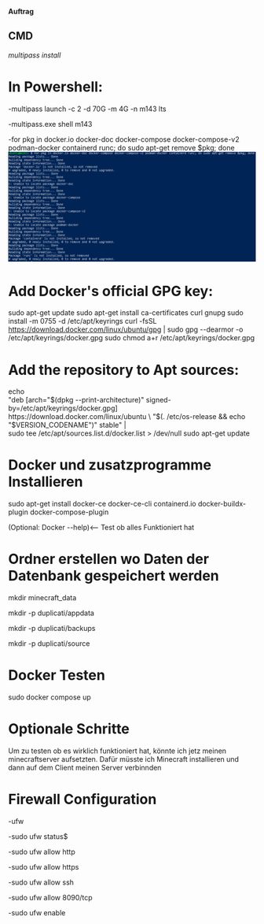 **Auftrag**

## CMD 
*multipass install*

# In Powershell:

 -multipass launch -c 2 -d 70G -m 4G -n m143 lts

 -multipass.exe shell m143

 -for pkg in docker.io docker-doc docker-compose docker-compose-v2 podman-docker containerd runc; do sudo apt-get remove $pkg; done
![Alt text](image.png)

# Add Docker's official GPG key:
sudo apt-get update
sudo apt-get install ca-certificates curl gnupg
sudo install -m 0755 -d /etc/apt/keyrings
curl -fsSL https://download.docker.com/linux/ubuntu/gpg | sudo gpg --dearmor -o /etc/apt/keyrings/docker.gpg
sudo chmod a+r /etc/apt/keyrings/docker.gpg

# Add the repository to Apt sources:
echo \
  "deb [arch="$(dpkg --print-architecture)" signed-by=/etc/apt/keyrings/docker.gpg] https://download.docker.com/linux/ubuntu \
  "$(. /etc/os-release && echo "$VERSION_CODENAME")" stable" | \
  sudo tee /etc/apt/sources.list.d/docker.list > /dev/null
sudo apt-get update

# Docker und zusatzprogramme Installieren

sudo apt-get install docker-ce docker-ce-cli containerd.io docker-buildx-plugin docker-compose-plugin

(Optional: Docker --help)<-- Test ob alles Funktioniert hat

# Ordner erstellen wo Daten der Datenbank gespeichert werden

mkdir minecraft_data 

mkdir -p duplicati/appdata

mkdir -p duplicati/backups

mkdir -p duplicati/source

# Docker Testen
sudo docker compose up


# Optionale Schritte

Um zu testen ob es wirklich funktioniert hat, könnte ich jetz meinen minecraftserver aufsetzten.
Dafür müsste ich Minecraft installieren und dann auf dem Client meinen Server verbinnden


















# Firewall Configuration

-ufw

-sudo ufw status$

-sudo ufw allow http

-sudo ufw allow https

-sudo ufw allow ssh

-sudo ufw allow 8090/tcp

-sudo ufw enable 







